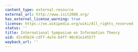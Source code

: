 ```yaml
---
content_type: external-resource
external_url: http://www.isit2008.org/
has_external_license_warning: true
license: https://en.wikipedia.org/wiki/All_rights_reserved
status: ''
title: International Symposium on Information Theory
uid: d2c45b24-cdff-4a7e-b4ff-90c01e145577
wayback_url: ''
---
```

